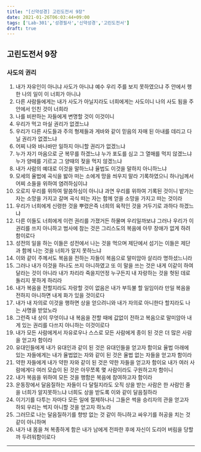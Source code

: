 ```yaml
---
title: "[신약성경] 고린도전서 9장"
date: 2021-01-26T06:03:44+09:00
tags: ['Lab-301','성경필사','신약성경','고린도전서']
draft: true
---
```

## 고린도전서 9장
### 사도의 권리 
1. 내가 자유인이 아니냐 사도가 아니냐 예수 우리 주를 보지 못하였으냐 주 안에서 행한 나의 일이 이 너희가 아니냐
2. 다른 사람들에게는 내가 사도가 아닐지라도 너희에게는 사도이니 나의 사도 됨을 주 안에서 인친 것이 너희라
3. 나를 비판하는 자들에게 변명할 것이 이것이니
4. 우리가 먹고 마실 권리가 없겠느냐 
5. 우리가 다른 사도들과 주의 형제들과 게바와 같이 믿음의 자매 된 아내를 데리고 다닐 권리가 없겠느냐
6. 어찌 나와 바나바만 일하지 아니할 권리가 없겠느냐
7. 누가 자기 마음으로 군 복무를 하겠느냐 누가 포도를 심고 그 열매를 먹지 않겠느냐 누가 양떼를 기르고 그 양때의 젖을 먹지 않겠느냐
8. 내가 사람의 예대로 이것을 말하느냐 율법도 이것을 말하지 아니하느냐
9. 모세의 율법에 곡식을 밣아 떠는 소에게 망을 씌우지 말라 기록하였으니 하나님께서 어찌 소들을 위하여 염려하심이냐
10. 오로지 우리를 위하여 말씀하심이 아니냐 과연 우리를 위하여 기록된 것이니 밭가는 자는 소망을 가지고 갈며 곡식 떠는 자는 함께 얻을 소망을 가지고 떠는 것이라
11. 우리가 너희에게 신령한 것을 뿌렸은즉 너희의 육적인 것을 거두기로 과하다 하겠느냐
12. 다른 이들도 너희에게 이런 권리를 가졌거든 하물며 우리일까보냐 그러나 우리가 이 권리를 쓰지 아니하고 범사에 참는 것은 그리스도의 복음에 아무 장애가 없게 하려 함이로다
13. 성전의 일을 하는 이들은 성전에서 나는 것을 먹으며 제단에서 섬기는 이들은 제단과 함께 나는 것을 너희가 알지 못하느냐
14. 이와 같이 주께서도 복음을 전하는 자들이 복음으로 말미암아 살리라 명하셨느니라
15. 그러나 내가 이것을 하나도 쓰지 아니하였고 또 이 말을 쓰는 것은 내게 이같이 하여 달라는 것이 아니라 내가 차리라 죽을지언정 누구든지 내 자랑하는 것을 헛된 데로 돌리지 못하게 하리라
16. 내가 복음을 전할지라도 자랑할 것이 없음은 내가 부득불 할 일임이라 만일 복음을 전하지 아니하면 내게 화가 있을 것이로다
17. 내가 내 자의로 이것을 행하면 상을 얻으려니와 내가 자의로 아니한다 할지라도 나는 사명을 받았노라
18. 그런즉 내 상이 무엇이냐 내 복음을 전할 때에 값없이 전하고 복음으로 말미암아 내게 있는 권리를 다쓰지 아니하는 이것이로다
19. 내가 모든 사람에게서 자유로우나 스스로 모든 사람에게 종이 된 것은 더 많은 사람을 얻고자 함이라 
20. 유대인들에게 내가 유대인과 같이 된 것은 유대인들을 얻고자 함이요 율법 아래에 있는 자들에게는 내가 율법없는 자와 같이 된 것은 율법 없는 자들을 얻고자 함이라 
22. 약한 자들에게 내가 약한 자와 같이 된 것은 약한 자들을 얻고자 함이요 내가 여러 사람에게다 여러 모습이 된 것은 아무쪼록 몇 사람이라도 구원하고자 함이니
23. 내가 복음을 위하여 모든 것을 행함은 복음에 참여하고자 함이라
24. 운동장에서 달음질하는 자들이 다 달릴지라도 오직 상을 받는 사람은 한 사람인 줄을 너희가 알지못하느냐 너희도 상을 받도록 이와 같이 달음질하라
25. 이기기를 다투는 자마다 모든 일에 절제하나니 그들은 썩을 승리자의 관을 얻고자 하되 우리는 썩지 아니할 것을 얻고자 하노라
26. 그러므로 나는 달음질하기를 향방 없는 것 같이 하니하고 싸우기를 허공을 치는 것 같이 아니하며
27. 내가 내 몸을 쳐 복종하게 함은 내가 남에게 전파한 후에 자신이 도리어 버림을 당할까 두려워함이로다
***
